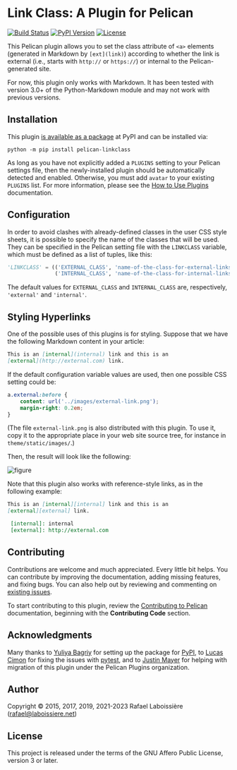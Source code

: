 Link Class: A Plugin for Pelican
================================

[![Build Status](https://img.shields.io/github/actions/workflow/status/pelican-plugins/linkclass/main.yml?branch=main)](https://github.com/pelican-plugins/linkclass/actions)
[![PyPI Version](https://img.shields.io/pypi/v/pelican-linkclass)](https://pypi.org/project/pelican-linkclass/)
[![License](https://img.shields.io/pypi/l/pelican-linkclass?color=blue)](https://www.gnu.org/licenses/agpl-3.0.en.html)

This Pelican plugin allows you to set the class attribute of `<a>` elements (generated in Markdown by `[ext](link)`) according to whether the link is external (i.e., starts with `http://` or `https://`) or internal to the Pelican-generated site.

For now, this plugin only works with Markdown. It has been tested with version 3.0+ of the Python-Markdown module and may not work with previous versions.


Installation
------------

This plugin [is available as a package](https://pypi.org/project/pelican-linkclass/) at PyPI and can be installed via:

```
python -m pip install pelican-linkclass
```

As long as you have not explicitly added a `PLUGINS` setting to your Pelican settings file, then the newly-installed plugin should be automatically detected and enabled. Otherwise, you must add `avatar` to your existing `PLUGINS` list. For more information, please see the [How to Use Plugins](https://docs.getpelican.com/en/latest/plugins.html#how-to-use-plugins) documentation.


Configuration
-------------

In order to avoid clashes with already-defined classes in the user CSS style sheets, it is possible to specify the name of the classes that will be used. They can be specified in the Pelican setting file with the `LINKCLASS` variable, which must be defined as a list of tuples, like this:

```python
'LINKCLASS' = (('EXTERNAL_CLASS', 'name-of-the-class-for-external-links'),
               ('INTERNAL_CLASS', 'name-of-the-class-for-internal-links'))
```

The default values for `EXTERNAL_CLASS` and `INTERNAL_CLASS` are, respectively, `'external'` and `'internal'`.


Styling Hyperlinks
------------------

One of the possible uses of this plugins is for styling. Suppose that we have the following Markdown content in your article:

```markdown
This is an [internal](internal) link and this is an
[external](http://external.com) link.
```

If the default configuration variable values are used, then one possible CSS setting could be:

```css
a.external:before {
    content: url('../images/external-link.png');
    margin-right: 0.2em;
}
```

(The file `external-link.png` is also distributed with this plugin. To use it, copy it to the appropriate place in your web site source tree, for instance in `theme/static/images/`.)

Then, the result will look like the following:

![figure](https://github.com/pelican-plugins/linkclass/raw/main/linkclass-example.png)

Note that this plugin also works with reference-style links, as in the following example:

```markdown
This is an [internal][internal] link and this is an
[external][external] link.

 [internal]: internal
 [external]: http://external.com
```


Contributing
------------

Contributions are welcome and much appreciated. Every little bit helps. You can contribute by improving the documentation, adding missing features, and fixing bugs. You can also help out by reviewing and commenting on [existing issues][].

To start contributing to this plugin, review the [Contributing to Pelican][] documentation, beginning with the **Contributing Code** section.

[existing issues]: https://github.com/pelican-plugins/linkclass/issues
[Contributing to Pelican]: https://docs.getpelican.com/en/latest/contribute.html


Acknowledgments
---------------

Many thanks to [Yuliya Bagriy][] for setting up the package for [PyPI][], to [Lucas Cimon][] for fixing the issues with [pytest][], and to [Justin Mayer][] for helping with migration of this plugin under the Pelican Plugins organization.

[Yuliya Bagriy]: https://github.com/aviskase
[PyPI]: https://pypi.org/
[Lucas Cimon]: https://github.com/Lucas-C
[pytest]: https://pytest.org/
[Justin Mayer]: https://github.com/justinmayer


Author
------

Copyright © 2015, 2017, 2019, 2021-2023 Rafael Laboissière (<rafael@laboissiere.net>)


License
-------

This project is released under the terms of the GNU Affero Public License, version 3 or later.
